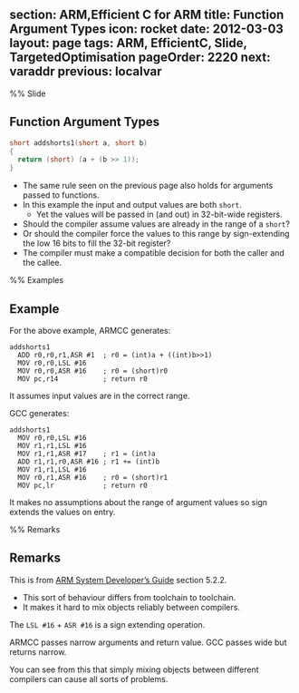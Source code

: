section: ARM,Efficient C for ARM
title: Function Argument Types
icon: rocket
date: 2012-03-03
layout: page
tags: ARM, EfficientC, Slide, TargetedOptimisation
pageOrder: 2220
next: varaddr
previous: localvar
----

%% Slide

## Function Argument Types

``` c
short addshorts1(short a, short b)
{
  return (short) (a + (b >> 1));
}
```

* The same rule seen on the previous page also holds for arguments passed to functions.
* In this example the input and output values are both `short`.
  * Yet the values will be passed in (and out) in 32-bit-wide registers.
* Should the compiler assume values are already in the range of a `short`?
* Or should the compiler force the values to this range by sign-extending the low 16 bits to fill the 32-bit register?
* The compiler must make a compatible decision for both the caller and the callee.

%% Examples

## Example

For the above example, ARMCC generates:

``` arm
addshorts1
  ADD r0,r0,r1,ASR #1  ; r0 = (int)a + ((int)b>>1)
  MOV r0,r0,LSL #16
  MOV r0,r0,ASR #16    ; r0 = (short)r0
  MOV pc,r14           ; return r0
```

It assumes input values are in the correct range.

GCC generates:

``` arm
addshorts1
  MOV r0,r0,LSL #16
  MOV r1,r1,LSL #16
  MOV r1,r1,ASR #17    ; r1 = (int)a
  ADD r1,r1,r0,ASR #16 ; r1 += (int)b
  MOV r1,r1,LSL #16
  MOV r0,r1,ASR #16    ; r0 = (short)r1
  MOV pc,lr            ; return r0
```

It makes no assumptions about the range of argument values so sign extends the values on entry.

%% Remarks

## Remarks

This is from [ARM System Developer’s Guide](http://www.davespace.co.uk/arm/efficient-c-for-arm/references.html#asdg) section 5.2.2.

* This sort of behaviour differs from toolchain to toolchain.
* It makes it hard to mix objects reliably between compilers.

The `LSL #16` + `ASR #16` is a sign extending operation.

ARMCC passes narrow arguments and return value. GCC passes wide but returns narrow.

You can see from this that simply mixing objects between different compilers can cause all sorts of problems.

